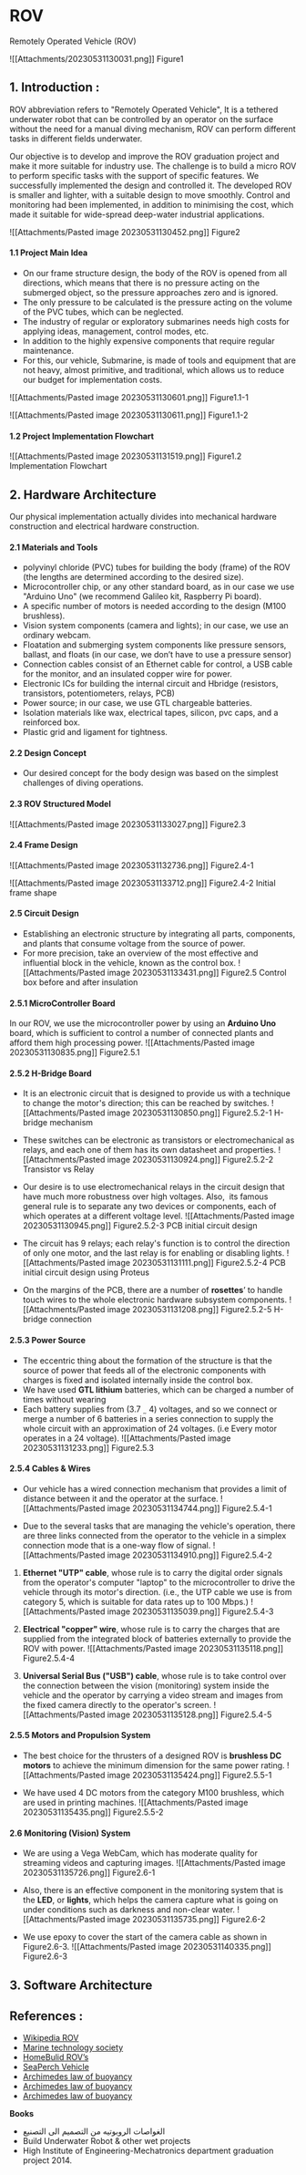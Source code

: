 # ROV
Remotely Operated Vehicle (ROV)

![[Attachments/20230531130031.png]]
Figure1

## 1. Introduction :

ROV abbreviation refers to "Remotely Operated Vehicle", It is a tethered underwater robot that can be controlled by an operator on the surface without the need for a manual diving mechanism, ROV can perform different tasks in different fields underwater.

Our objective is to develop and improve the ROV graduation project and make it more suitable for industry use. The challenge is to build a micro ROV to perform specific tasks with the support of specific features. We successfully implemented the design and controlled it. The developed ROV is smaller and lighter, with a suitable design to move smoothly. Control and monitoring had been implemented, in addition to minimising the cost, which made it suitable for wide-spread deep-water industrial applications.

![[Attachments/Pasted image 20230531130452.png]]
Figure2

#### 1.1 Project Main Idea

- On our frame structure design, the body of the ROV is opened from all directions, which means that there is no pressure acting on the submerged object, so the pressure approaches zero and is ignored.
- The only pressure to be calculated is the pressure acting on the volume of the PVC tubes, which can be neglected.
- The industry of regular or exploratory submarines needs high costs for applying ideas, management, control modes, etc.
- In addition to the highly expensive components that require regular maintenance.
- For this, our vehicle, Submarine, is made of tools and equipment that are not heavy, almost primitive, and traditional, which allows us to reduce our budget for implementation costs.

![[Attachments/Pasted image 20230531130601.png]]
Figure1.1-1

![[Attachments/Pasted image 20230531130611.png]]
Figure1.1-2

#### 1.2 Project Implementation Flowchart

![[Attachments/Pasted image 20230531131519.png]]
Figure1.2 Implementation Flowchart

## 2. Hardware Architecture

Our physical implementation actually divides into mechanical hardware construction and electrical hardware construction.

#### 2.1 Materials and Tools

- polyvinyl chloride (PVC) tubes for building the body (frame) of the ROV (the lengths are determined according to the desired size).
- Microcontroller chip, or any other standard board, as in our case we use "Arduino Uno" (we recommend Galileo kit, Raspberry Pi board).
- A specific number of motors is needed according to the design (M100 brushless).
- Vision system components (camera and lights); in our case, we use an ordinary webcam.
- Floatation and submerging system components like pressure sensors, ballast, and floats (in our case, we don’t have to use a pressure sensor)
- Connection cables consist of an Ethernet cable for control, a USB cable for the monitor, and an insulated copper wire for power.
- Electronic ICs for building the internal circuit and Hbridge (resistors, transistors, potentiometers, relays, PCB)
- Power source; in our case, we use GTL chargeable batteries.
- Isolation materials like wax, electrical tapes, silicon, pvc caps, and a reinforced box.
- Plastic grid and ligament for tightness.

#### 2.2 Design Concept

- Our desired concept for the body design was based on the simplest challenges of diving operations.

#### 2.3 ROV Structured Model

![[Attachments/Pasted image 20230531133027.png]]
Figure2.3

#### 2.4 Frame Design

![[Attachments/Pasted image 20230531132736.png]]
Figure2.4-1

![[Attachments/Pasted image 20230531133712.png]]
Figure2.4-2 Initial frame shape

#### 2.5 Circuit Design

- Establishing an electronic structure by integrating all parts, components, and plants that consume voltage from the source of power.
- For more precision, take an overview of the most effective and influential block in the vehicle, known as the control box.
![[Attachments/Pasted image 20230531133431.png]]
Figure2.5 Control box before and after insulation

#### 2.5.1 MicroController Board

In our ROV, we use the microcontroller power by using an **Arduino Uno** board, which is sufficient to control a number of connected plants and afford them high processing power.
![[Attachments/Pasted image 20230531130835.png]]
Figure2.5.1 

#### 2.5.2 H-Bridge Board

- It is an electronic circuit that is designed to provide us with a technique to change the motor's direction; this can be reached by switches.
![[Attachments/Pasted image 20230531130850.png]]
Figure2.5.2-1 H-bridge mechanism

- These switches can be electronic as transistors or electromechanical as relays, and each one of them has its own datasheet and properties.
![[Attachments/Pasted image 20230531130924.png]]
Figure2.5.2-2 Transistor vs Relay

- Our desire is to use electromechanical relays in the circuit design that have much more robustness over high voltages. Also,  its famous general rule is to separate any two devices or components, each of which operates at a different voltage level.
![[Attachments/Pasted image 20230531130945.png]]
Figure2.5.2-3 PCB initial circuit design

- The circuit has 9 relays; each relay's function is to control the direction of only one motor, and the last relay is for enabling or disabling lights.
![[Attachments/Pasted image 20230531131111.png]]
Figure2.5.2-4 PCB initial circuit design using Proteus

- On the margins of the PCB, there are a number of **rosettes**’ to handle touch wires to the whole electronic hardware subsystem components.
![[Attachments/Pasted image 20230531131208.png]]
Figure2.5.2-5 H-bridge connection

#### 2.5.3 Power Source

- The eccentric thing about the formation of the structure is that the source of power that feeds all of the electronic components with charges is fixed and isolated internally inside the control box.
- We have used **GTL lithium** batteries, which can be charged a number of times without wearing
- Each battery supplies from (3.7 ˷ 4) voltages, and so we connect or merge a number of 6 batteries in a series connection to supply the whole circuit with an approximation of 24 voltages. (i.e Every motor operates in a 24 voltage).
![[Attachments/Pasted image 20230531131233.png]]
Figure2.5.3

#### 2.5.4 Cables & Wires

- Our vehicle has a wired connection mechanism that provides a limit of distance between it and the operator at the surface.
![[Attachments/Pasted image 20230531134744.png]]
Figure2.5.4-1

- Due to the several tasks that are managing the vehicle's operation, there are three links connected from the operator to the vehicle in a simplex connection mode that is a one-way flow of signal.
![[Attachments/Pasted image 20230531134910.png]]
Figure2.5.4-2

1. **Ethernet "UTP" cable**, whose rule is to carry the digital order signals from the operator's computer "laptop" to the microcontroller to drive the vehicle through its motor's direction. (i.e., the UTP cable we use is from category 5, which is suitable for data rates up to 100 Mbps.)
![[Attachments/Pasted image 20230531135039.png]]
Figure2.5.4-3

2. **Electrical "copper" wire**, whose rule is to carry the charges that are supplied from the integrated block of batteries externally to provide the ROV with power.
![[Attachments/Pasted image 20230531135118.png]]
Figure2.5.4-4

3.  **Universal Serial Bus ("USB") cable**, whose rule is to take control over the connection between the vision (monitoring) system inside the vehicle and the operator by carrying a video stream and images from the fixed camera directly to the operator's screen.
![[Attachments/Pasted image 20230531135128.png]]
Figure2.5.4-5

#### 2.5.5 Motors and Propulsion System

- The best choice for the thrusters of a designed ROV is **brushless DC motors** to achieve the minimum dimension for the same power rating.
![[Attachments/Pasted image 20230531135424.png]]
Figure2.5.5-1

- We have used 4 DC motors from the category M100 brushless, which are used in printing machines.
![[Attachments/Pasted image 20230531135435.png]]
Figure2.5.5-2

#### 2.6 Monitoring (Vision) System

- We are using a Vega WebCam, which has moderate quality for streaming videos and capturing images.
![[Attachments/Pasted image 20230531135726.png]]
Figure2.6-1

- Also, there is an effective component in the monitoring system that is the **LED**, or **lights**, which helps the camera capture what is going on under conditions such as darkness and non-clear water.
![[Attachments/Pasted image 20230531135735.png]]
Figure2.6-2

- We use epoxy to cover the start of the camera cable as shown in Figure2.6-3.
![[Attachments/Pasted image 20230531140335.png]]
Figure2.6-3


## 3. Software Architecture




## References :

- [Wikipedia ROV](https://en.wikipedia.org/wiki/Remotely_operated_underwater_vehicle)
- [Marine technology society](http://www.rov.org/industry_manufacturers.cfm)
- [HomeBulid ROV’s](http://www.homebuiltrovs.com/firstdesign.html)
- [SeaPerch Vehicle](https://www.youtube.com/watch?v=t4FOMOiRISE)
- [Archimedes law of buoyancy](https://www.youtube.com/watch?v=B-F2YXKq4Yc)
- [Archimedes law of buoyancy](http://amrita.olabs.edu.in/?sub=1&brch=1&sim=72&cnt=1)
- [Archimedes law of buoyancy](http://hyperphysics.phy-astr.gsu.edu/hbase/pbuoy.html)

**Books**
- الغواصات الروبوتيه من التصميم الى التصنيع
- Build Underwater Robot & other wet projects
- High Institute of Engineering-Mechatronics department graduation project 2014.
